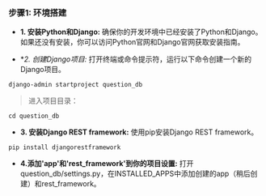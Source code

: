 ### 步骤1: 环境搭建
- **1. 安装Python和Django:** 确保你的开发环境中已经安装了Python和Django。如果还没有安装，你可以访问Python官网和Django官网获取安装指南。

- **2. 创建Django项目:* 打开终端或命令提示符，运行以下命令创建一个新的Django项目。

```shell
django-admin startproject question_db
```

> 进入项目目录：

```shell
cd question_db
```

- **3. 安装Django REST framework:** 使用pip安装Django REST framework。

```shell
pip install djangorestframework
```

- **4.添加'app'和'rest_framework'到你的项目设置:** 打开question_db/settings.py，在INSTALLED_APPS中添加创建的app（稍后创建）和rest_framework。
